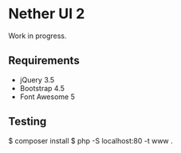 # Nether UI 2

Work in progress.

## Requirements

* jQuery 3.5
* Bootstrap 4.5
* Font Awesome 5

## Testing

$ composer install
$ php -S localhost:80 -t www .
